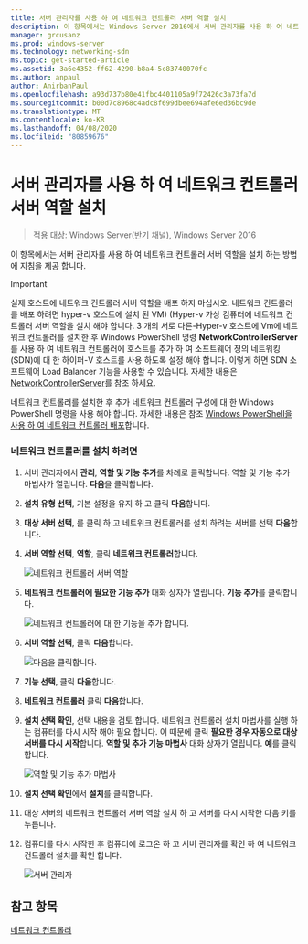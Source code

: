 ```yaml
---
title: 서버 관리자를 사용 하 여 네트워크 컨트롤러 서버 역할 설치
description: 이 항목에서는 Windows Server 2016에서 서버 관리자를 사용 하 여 네트워크 컨트롤러 서버 역할을 설치 하는 방법에 대 한 지침을 제공 합니다.
manager: grcusanz
ms.prod: windows-server
ms.technology: networking-sdn
ms.topic: get-started-article
ms.assetid: 3a6e4352-ff62-4290-b8a4-5c83740070fc
ms.author: anpaul
author: AnirbanPaul
ms.openlocfilehash: a93d737b80e41fbc4401105a9f72426c3a73fa7d
ms.sourcegitcommit: b00d7c8968c4adc8f699dbee694afe6ed36bc9de
ms.translationtype: MT
ms.contentlocale: ko-KR
ms.lasthandoff: 04/08/2020
ms.locfileid: "80859676"
---
```

# <a name="install-the-network-controller-server-role-using-server-manager"></a>서버 관리자를 사용 하 여 네트워크 컨트롤러 서버 역할 설치

>적용 대상: Windows Server(반기 채널), Windows Server 2016

이 항목에서는 서버 관리자를 사용 하 여 네트워크 컨트롤러 서버 역할을 설치 하는 방법에 지침을 제공 합니다.

>[!IMPORTANT]
>실제 호스트에 네트워크 컨트롤러 서버 역할을 배포 하지 마십시오. 네트워크 컨트롤러를 배포 하려면 hyper-v 호스트에 설치 된 VM\) \(Hyper-v 가상 컴퓨터에 네트워크 컨트롤러 서버 역할을 설치 해야 합니다. 3 개의 서로 다른\-Hyper-v 호스트에 Vm에 네트워크 컨트롤러를 설치한 후 Windows PowerShell 명령 **NetworkControllerServer**를 사용 하 여 네트워크 컨트롤러에 호스트를 추가 하 여 소프트웨어 정의 네트워킹 \(SDN\)에 대 한 하이퍼\-V 호스트를 사용 하도록 설정 해야 합니다. 이렇게 하면 SDN 소프트웨어 Load Balancer 기능을 사용할 수 있습니다. 자세한 내용은 [NetworkControllerServer](https://technet.microsoft.com/itpro/powershell/windows/network-controller/new-networkcontrollerserver)를 참조 하세요.
  
네트워크 컨트롤러를 설치한 후 추가 네트워크 컨트롤러 구성에 대 한 Windows PowerShell 명령을 사용 해야 합니다. 자세한 내용은 참조 [Windows PowerShell을 사용 하 여 네트워크 컨트롤러 배포](../../deploy/Deploy-Network-Controller-using-Windows-PowerShell.md)합니다.  
  
### <a name="to-install-network-controller"></a>네트워크 컨트롤러를 설치 하려면  
  
1.  서버 관리자에서 **관리**, **역할 및 기능 추가**를 차례로 클릭합니다. 역할 및 기능 추가 마법사가 열립니다. **다음**을 클릭합니다.  
  
2.  **설치 유형 선택**, 기본 설정을 유지 하 고 클릭 **다음**합니다.  
  
3.  **대상 서버 선택**, 를 클릭 하 고 네트워크 컨트롤러를 설치 하려는 서버를 선택 **다음**합니다.  
  
4.  **서버 역할 선택**,  **역할**, 클릭 **네트워크 컨트롤러**합니다.  
  
    ![네트워크 컨트롤러 서버 역할](../../../media/Install-the-Network-Controller-server-role-using-Server-Manager/netc_install_07.jpg)  
  
5.  **네트워크 컨트롤러에 필요한 기능 추가** 대화 상자가 열립니다. **기능 추가**를 클릭합니다.  
  
    ![네트워크 컨트롤러에 대 한 기능을 추가 합니다.](../../../media/Install-the-Network-Controller-server-role-using-Server-Manager/netc_install_06.jpg)  
  
6.  **서버 역할 선택**, 클릭 **다음**합니다.  
  
    ![다음을 클릭합니다.](../../../media/Install-the-Network-Controller-server-role-using-Server-Manager/netc_install_07.jpg)  
  
7.  **기능 선택**, 클릭 **다음**합니다.  
  
8.  **네트워크 컨트롤러** 클릭 **다음**합니다.  
  
9. **설치 선택 확인**, 선택 내용을 검토 합니다. 네트워크 컨트롤러 설치 마법사를 실행 하는 컴퓨터를 다시 시작 해야 필요 합니다. 이 때문에 클릭 **필요한 경우 자동으로 대상 서버를 다시 시작**합니다. **역할 및 추가 기능 마법사** 대화 상자가 열립니다. **예**를 클릭합니다.  
  
    ![역할 및 기능 추가 마법사](../../../media/Install-the-Network-Controller-server-role-using-Server-Manager/netc_install_11.jpg)  
  
10. **설치 선택 확인**에서 **설치**를 클릭합니다.  
  
11. 대상 서버의 네트워크 컨트롤러 서버 역할 설치 하 고 서버를 다시 시작한 다음 키를 누릅니다.  
  
12. 컴퓨터를 다시 시작한 후 컴퓨터에 로그온 하 고 서버 관리자를 확인 하 여 네트워크 컨트롤러 설치를 확인 합니다.  
  
    ![서버 관리자](../../../media/Install-the-Network-Controller-server-role-using-Server-Manager/nc_013.jpg)  
  
## <a name="see-also"></a>참고 항목  
[네트워크 컨트롤러](Network-Controller.md)  
  


